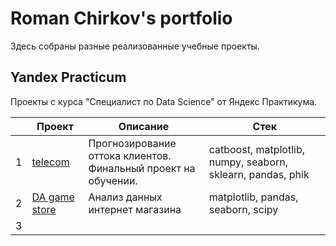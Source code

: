 # Roman Chirkov's portfolio
Здесь собраны разные реализованные учебные проекты.


## Yandex Practicum
Проекты с курса "Специалист по Data Science" от Яндекс Практикума.

|   | Проект                                           | Описание                                                            | Стек                                                        |
|---|--------------------------------------------------|---------------------------------------------------------------------|-------------------------------------------------------------|
| 1 | [telecom](/yandex-practicum/final-telecom)       | Прогнозирование оттока клиентов. <br/>Финальный проект на обучении. | catboost, matplotlib, numpy, seaborn, sklearn, pandas, phik |
| 2 | [DA game store](/yandex-practicum/DA-game-store) | Анализ данных интернет магазина                                     | matplotlib, pandas, seaborn, scipy                          |
| 3 |                                                  |                                                                     |                                                             |